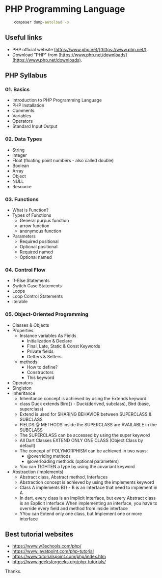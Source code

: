 # PHP Programming Language

```cmd
    composer dump-autoload -o
```

## Useful links
- PHP official website [https://www.php.net/](https://www.php.net/).
- Download "PHP" from [https://www.php.net/downloads](https://www.php.net/downloads).

## PHP Syllabus

### 01. Basics
- Introduction to PHP Programming Language
- PHP Installation
- Comments
- Variables
- Operators
- Standard Input Output

### 02. Data Types
- String
- Integer
- Float (floating point numbers - also called double)
- Boolean
- Array
- Object
- NULL
- Resource

### 03. Functions
- What is Function?
- Types of Functions
    - General purpus function
    - arrow function
    - anonymous function
- Parameters
    - Required positional
    - Optional positional
    - Required named
    - Optional named

### 04. Control Flow
- If-Else Statements
- Switch Case Statements
- Loops
- Loop Control Statements
- iterable

### 05. Object-Oriented Programming
- Classes & Objects
- Properties
    - Instance variables As Fields
        - Initialization & Declare
        - Final, Late, Static & Const Keywords
        - Private fields
        - Getters & Setters
    - methods
        - How to define?
        - Constructors
        - This keyword
- Operators
- Singleton
- Inheritance
    - Inheritance concept is achieved by using the Extends keyword
    - class Duck extends Bird{} - Duck(derived, subclass), Bird (base, superclass)
    - Extend is used for SHARING BEHAVIOR between SUPERCLASS & SUBCLASS
    - FIELDS @ METHODS inside the SUPERCLASS are AVAILABLE in the SUBCLASS
    - The SUPERCLASS can be accessed by using the super keyword
    - All Dart Classes EXTEND ONLY ONE CLASS (Object Class by default)
    - The concept of POLYMORPHISM can be achieved in two ways:
        - @overriding methods
        - @overloading methods (optional parameters)
    - You can TIGHTEN a type by using the covariant keyword
- Abstraction (implements)
    - Abstract class, Abstract method, Interfaces
    - Abstraction concept is achieved by using the implements keyword
    - Class A implements B{} - B is an Interface that need to implement in A
    - In dart, every class is an Implicit Interface, but every Abstract class is an Explicit Interface
      When implementing an interface, you have to override every field and method from inside interface
    - YYou can Extend only one class, but Implement one or more interface

<!-- ### 06. Dart Utilities 
    06.1. Date and Time
    06.2. Using await async in Dart
    06.3. Data Enumeration in Dart
    06.4. Type System
    06.5. Generators in Dart 

### 07. Dart Programs 
    07.1. How to Combine Lists in Dart?
    07.2. Finding Minimum and Maximum Value in a List
    07.3. Splitting of String
    07.4. How to Append or Concatenate Strings in Dart?
    07.5. How to Find the Length of a String in Dart?
    07.6. Sort a List
    07.7. How to convert a lowercase string to an uppercase string?
    07.8. How to convert all characters of a string to lowercase?
    07.9. How to Replace a Substring of a String in Dart?
    07.10. How to Check String is Empty in Dart? 

### 08. Advanced Concepts 
    08.1. Exception Handling in Dart
    08.2. Assert Statements in Dart
    08.3. Fallthrough Condition in Dart
    08.4. Concept of Isolates in Dart
    08.5. Typedef
    08.6. URIs
    08.7. Collections
    08.8. Packages
    08.9. Generators
    08.10. Callable Classes
    08.11. Isolates
    08.12. Async
    08.13. String codeUnits Property
    08.14. HTML DOM --> 

## Best tutorial websites
- https://www.w3schools.com/php/
- https://www.javatpoint.com/php-tutorial
- https://www.tutorialspoint.com/php/index.htm
- https://www.geeksforgeeks.org/php-tutorials/

Thanks.